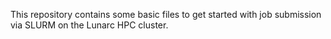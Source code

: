This repository contains some basic files to get started with job submission via SLURM on the Lunarc HPC cluster. 


